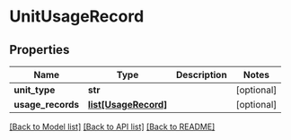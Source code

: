 # UnitUsageRecord

## Properties
Name | Type | Description | Notes
------------ | ------------- | ------------- | -------------
**unit_type** | **str** |  | [optional] 
**usage_records** | [**list[UsageRecord]**](UsageRecord.md) |  | [optional] 

[[Back to Model list]](../README.md#documentation-for-models) [[Back to API list]](../README.md#documentation-for-api-endpoints) [[Back to README]](../README.md)



